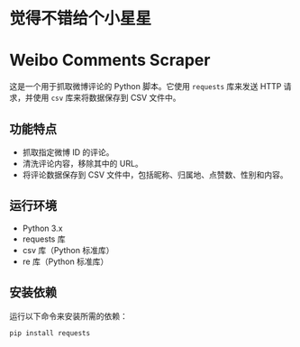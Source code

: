 # 觉得不错给个小星星
# Weibo Comments Scraper

这是一个用于抓取微博评论的 Python 脚本。它使用 `requests` 库来发送 HTTP 请求，并使用 `csv` 库来将数据保存到 CSV 文件中。

## 功能特点

- 抓取指定微博 ID 的评论。
- 清洗评论内容，移除其中的 URL。
- 将评论数据保存到 CSV 文件中，包括昵称、归属地、点赞数、性别和内容。

## 运行环境

- Python 3.x
- requests 库
- csv 库（Python 标准库）
- re 库（Python 标准库）

## 安装依赖

运行以下命令来安装所需的依赖：

```bash
pip install requests


